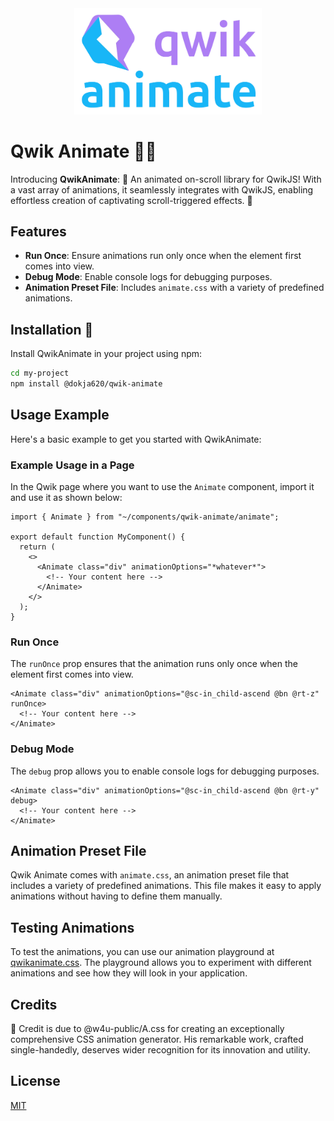 <div style="text-align:center">
  <img src="https://github.com/Dokja620/qwik-animate/blob/master/logo.webp" alt="Logo" width="300">
</div>

# Qwik Animate 🎨✨
Introducing **QwikAnimate**: 🌟 An animated on-scroll library for QwikJS! With a vast array of animations, it seamlessly integrates with QwikJS, enabling effortless creation of captivating scroll-triggered effects. 💫

## Features
- **Run Once**: Ensure animations run only once when the element first comes into view.
- **Debug Mode**: Enable console logs for debugging purposes.
- **Animation Preset File**: Includes `animate.css` with a variety of predefined animations.

## Installation 👀
Install QwikAnimate in your project using npm:

```sh
cd my-project
npm install @dokja620/qwik-animate
```

## Usage Example
Here's a basic example to get you started with QwikAnimate:

### Example Usage in a Page
In the Qwik page where you want to use the `Animate` component, import it and use it as shown below:

```tsx
import { Animate } from "~/components/qwik-animate/animate";

export default function MyComponent() {
  return (
    <>
      <Animate class="div" animationOptions="*whatever*">
        <!-- Your content here -->
      </Animate>
    </>
  );
}
```

### Run Once
The `runOnce` prop ensures that the animation runs only once when the element first comes into view.

```tsx
<Animate class="div" animationOptions="@sc-in_child-ascend @bn @rt-z" runOnce>
  <!-- Your content here -->
</Animate>
```

### Debug Mode
The `debug` prop allows you to enable console logs for debugging purposes.

```tsx
<Animate class="div" animationOptions="@sc-in_child-ascend @bn @rt-y" debug>
  <!-- Your content here -->
</Animate>
```

## Animation Preset File
Qwik Animate comes with `animate.css`, an animation preset file that includes a variety of predefined animations. This file makes it easy to apply animations without having to define them manually.

## Testing Animations
To test the animations, you can use our animation playground at [qwikanimate.css](https://qwikanimate.css). The playground allows you to experiment with different animations and see how they will look in your application.

## Credits
👏 Credit is due to @w4u-public/A.css for creating an exceptionally comprehensive CSS animation generator. His remarkable work, crafted single-handedly, deserves wider recognition for its innovation and utility.

## License
[MIT](https://choosealicense.com/licenses/mit/)